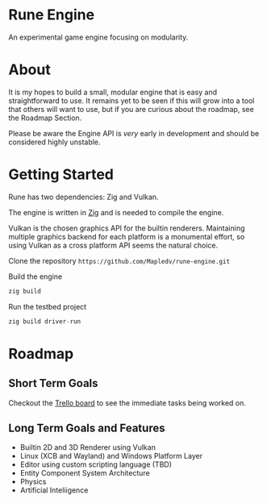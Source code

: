 # Rune Engine
An experimental game engine focusing on modularity.

# About

It is my hopes to build a small, modular engine that is easy and straightforward to use. It remains yet to be seen if this will grow into a tool that others will want to use, but if you are curious about the roadmap, see the Roadmap Section.

Please be aware the Engine API is *very* early in development and should be considered highly unstable.

# Getting Started

Rune has two dependencies: Zig and Vulkan.

The engine is written in [Zig](https://ziglang.org/) and is needed to compile the engine.

Vulkan is the chosen graphics API for the builtin renderers. Maintaining multiple graphics backend for each platform is a monumental effort, so using Vulkan as a cross platform API seems the natural choice. 

Clone the repository `https://github.com/Mapledv/rune-engine.git`

Build the engine
```c
zig build
```

Run the testbed project
```c
zig build driver-run
```

# Roadmap

## Short Term Goals

Checkout the [Trello board](https://trello.com/b/DNQBZCqL/rune-engine) to see the immediate tasks being worked on.

## Long Term Goals and Features
- Builtin 2D and 3D Renderer using Vulkan
- Linux (XCB and Wayland) and Windows Platform Layer
- Editor using custom scripting language (TBD)
- Entity Component System Architecture
- Physics
- Artificial Inteliigence 
